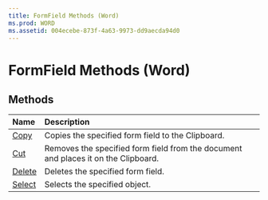 ```yaml
---
title: FormField Methods (Word)
ms.prod: WORD
ms.assetid: 004ecebe-873f-4a63-9973-dd9aecda94d0
---
```



# FormField Methods (Word)

## Methods



|**Name**|**Description**|
|:-----|:-----|
|[Copy](formfield-copy-method-word.md)|Copies the specified form field to the Clipboard.|
|[Cut](formfield-cut-method-word.md)|Removes the specified form field from the document and places it on the Clipboard.|
|[Delete](formfield-delete-method-word.md)|Deletes the specified form field.|
|[Select](formfield-select-method-word.md)|Selects the specified object.|

